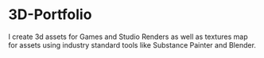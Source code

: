 # 3D-Portfolio
I create 3d assets for Games and Studio Renders as well as textures map for assets using industry standard tools like Substance Painter and Blender.
